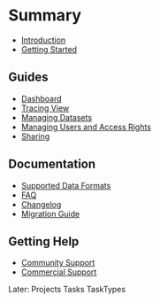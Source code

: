 # Summary

* [Introduction](../README.md)
* [Getting Started](./getting_started.md)

## Guides
* [Dashboard](./dashboard.md)
* [Tracing View](./tracing_ui.md)
* [Managing Datasets](./datasets.md)
* [Managing Users and Access Rights](./users.md)
* [Sharing](./sharing.md)

## Documentation
* [Supported Data Formats](./data_formats.md)
* [FAQ](./faq.md)
* [Changelog](../CHANGELOG.md)
* [Migration Guide](../MIGRATIONS.md)

## Getting Help
* [Community Support](https://support.webknossos.org)
* [Commercial Support](https://scalableminds.com)

Later:
Projects
Tasks
TaskTypes
